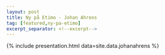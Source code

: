 ```yaml
---
layout: post
title: Ny på Etimo - Johan Ahrens
tag: [featured,ny-pa-etimo]
excerpt_separator: <!--excerpt-->
---
```


{% include presentation.html data=site.data.johanahrens %}

